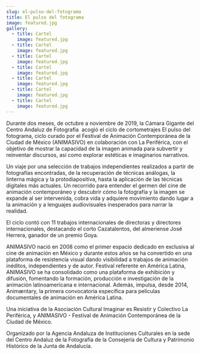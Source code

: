 ```yaml
---
slug: el-pulso-del-fotograma
title: El pulso del fotograma
image: featured.jpg
gallery:
  - title: Cartel
    image: featured.jpg
  - title: Cartel
    image: featured.jpg
  - title: Cartel
    image: featured.jpg
  - title: Cartel
    image: featured.jpg
  - title: Cartel
    image: featured.jpg
  - title: Cartel
    image: featured.jpg
  - title: Cartel
    image: featured.jpg
---
```


Durante dos meses, de octubre a noviembre de 2019, la Cámara Gigante del Centro
Andaluz de Fotografía  acogió el ciclo de cortometrajes El pulso del fotograma,
ciclo curado por el Festival de Animación Contemporánea de la Ciudad de México
(ANIMASIVO) en colaboración con La Periférica, con el objetivo de mostrar la
capacidad de la imagen animada para subvertir y reinventar discursos, así como
explorar estéticas e imaginarios narrativos.

Un viaje por una selección de trabajos independientes realizados a partir de
fotografías encontradas, de la recuperación de técnicas análogas, la linterna
mágica y la protodiapositiva, hasta la aplicación de las técnicas digitales más
actuales. Un recorrido para entender el germen del cine de animación
contemporáneo y descubrir cómo la fotografía y la imagen se expande al ser
intervenida, cobra vida y adquiere movimiento dando lugar a la animación y a
lenguajes audiovisuales inesperados para narrar la realidad.

El ciclo contó con 11 trabajos internacionales de directoras y directores
internacionales, destacando el corto Cazatalentos, del almeriense José Herrera,
ganador de un premio Goya.

ANIMASIVO nació en 2008 como el primer espacio dedicado en exclusiva al cine de
animación en México y durante estos años se ha convertido en una plataforma de
resistencia visual dando visibilidad a trabajos de animación inéditos,
independientes y de autor. Festival referente en América Latina, ANIMASIVO se ha
consolidado como una plataforma de exhibición y difusión, fomentando la
formación, producción e investigación de la animación latinoamericana e
internacional. Además, impulsa, desde 2014, Animæntary, la primera convocatoria
específica para películas documentales de animación en América Latina.

Una iniciativa de la Asociación Cultural Imaginar es Resistir y Colectivo La
Periférica, y ANIMASIVO - Festival de Animación Contemporánea de la Ciudad de
México.

Organizado por la Agencia Andaluza de Instituciones Culturales en la sede del
Centro Andaluz de la Fotografía de la Consejería de Cultura y Patrimonio
Histórico de la Junta de Andalucía.
